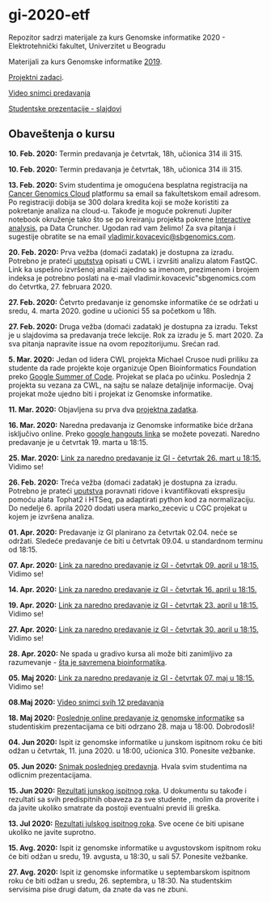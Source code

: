 # gi-2020-etf
Repozitor sadrzi materijale za kurs Genomske informatike 2020 - Elektrotehnički fakultet, Univerzitet u Beogradu

Materijali za kurs Genomske informatike [2019](https://github.com/vladimirkovacevic/gi-2019-etf).

[Projektni zadaci](https://docs.google.com/document/d/1i0J7V2VtIIqHuQw3GbmjRi8xkk91L2A-g0NhGNrs8KU/edit?ts=5e68c2c5#).

[Video snimci predavanja](https://www.youtube.com/watch?v=aLIJ-Uy5AdE&list=PLGJwCUeHsVMeFJ1AeDwe7QpjZWiI3dhwS&index=2&t=173s)

[Studentske prezentacije - slajdovi](https://docs.google.com/presentation/d/19rQpjXwh2AM2TQJ8S5Apexi8FhNOm12urbhg8jWMOY0/edit?usp=sharing)

## Obaveštenja o kursu

**10. Feb. 2020:** Termin predavanja je četvrtak, 18h, učionica 314 ili 315.

**10. Feb. 2020:** Termin predavanja je četvrtak, 18h, učionica 314 ili 315.

**13. Feb. 2020:**  Svim studentima je omogućena besplatna registracija na [Cancer Genomics Cloud](http://www.cancergenomicscloud.org/) platformu sa email sa fakultetskom email adresom. Po registraciji dobija se 300 dolara kredita koji se može koristiti za pokretanje analiza na cloud-u. Takođe je moguće pokrenuti Jupiter notebook okruženje tako što se po kreiranju projekta pokrene [Interactive analysis](https://docs.sevenbridges.com/docs/interactive-analysis-on-the-platform), pa
Data Cruncher. Ugodan rad vam želimo! Za sva pitanja i sugestije obratite se na email vladimir.kovacevic@sbgenomics.com.

**20. Feb. 2020:**  Prva vežba (domaći zadatak) je dostupna za izradu. Potrebno je prateći [uputstva](https://github.com/vladimirkovacevic/gi-2020-etf/blob/master/exercise/fastqc/FastQC_Wrapping_exercise.pdf) opisati u CWL i izvršiti analizu alatom FastQC. Link ka uspešno izvršenoj analizi zajedno sa imenom, prezimenom i brojem indeksa je potrebno poslati na e-mail vladimir.kovacevic"sbgenomics.com do četvrtka, 27. februara 2020.

**27. Feb. 2020:**  Četvrto predavanje iz genomske informatike će se održati u sredu, 4. marta 2020. godine u učionici 55 sa početkom u 18h.

**27. Feb. 2020:**  Druga vežba (domaći zadatak) je dostupna za izradu. Tekst je u slajdovima sa predavanja treće lekcije. Rok za izradu je 5. mart 2020. Za sva pitanja napravite issue na ovom repozitorijumu. Srećan rad.

**5. Mar. 2020:** Jedan od lidera CWL projekta Michael Crusoe nudi priliku za studente da rade projekte koje organizuje Open Bioinformatics Foundation preko [Google Summer of Code](https://www.open-bio.org/events/gsoc/gsoc-project-ideas/). Projekat se plaća po učinku. Poslednja 2 projekta su vezana za CWL, na sajtu se nalaze detaljnije informacije. Ovaj projekat može ujedno biti i projekat iz Genomske informatike.

**11. Mar. 2020:** Objavljena su prva dva [projektna zadatka](https://docs.google.com/document/d/1i0J7V2VtIIqHuQw3GbmjRi8xkk91L2A-g0NhGNrs8KU/edit?ts=5e68c2c5#).

**16. Mar. 2020:** Naredna predavanja iz Genomske informatike biće držana isključivo online. Preko [google hangouts linka](https://meet.google.com/rux-avgm-psx) se možete povezati. Naredno predavanje je u četvrtak 19. marta u 18:15.

**25. Mar. 2020:** [Link za naredno predavanje iz GI - četvrtak 26. mart u 18:15.](https://meet.google.com/ewf-jtty-dzk) Vidimo se!

**26. Feb. 2020:**  Treća vežba (domaći zadatak) je dostupna za izradu. Potrebno je prateći [uputstva](https://github.com/vladimirkovacevic/gi-2020-etf/blob/master/exercise/gene_exp_quantification/kvantifikacija_domaci.pdf) poravnati ridove i kvantifikovati ekspresiju pomoću alata Tophat2 i HTSeq, pa adaptirati python kod za normalizaciju. Do nedelje 6. aprila 2020 dodati usera marko_zecevic u CGC projekat u kojem je izvršena analiza.

**01. Apr. 2020:** Predavanje iz GI planirano za četvrtak 02.04. neće se održati. Sledeće predavanje će biti u četvrtak 09.04. u standardnom terminu od 18:15. 

**07. Apr. 2020:** [Link za naredno predavanje iz GI - četvrtak 09. april u 18:15.](https://meet.google.com/gxo-nqgw-har) Vidimo se!

**14. Apr. 2020:** [Link za naredno predavanje iz GI - četvrtak 16. april u 18:15.](https://meet.google.com/qft-ktvq-wdi)

**19. Apr. 2020:** [Link za naredno predavanje iz GI - četvrtak 23. april u 18:15.](https://meet.google.com/wch-tzrb-bsr) Vidimo se!

**27. Apr. 2020:** [Link za naredno predavanje iz GI - četvrtak 30. april u 18:15.](https://meet.google.com/cgh-vinv-ddt) Vidimo se!

**28. Apr. 2020:** Ne spada u gradivo kursa ali može biti zanimljivo za razumevanje - [šta je savremena bioinformatika](https://www.sevenbridges.com/assessing-state-of-the-art-bioinformatics/).

**05. Maj 2020:** [Link za naredno predavanje iz GI - četvrtak 07. maj u 18:15.](https://meet.google.com/cgh-vinv-ddt) Vidimo se!

**08.Maj 2020:** [Video snimci svih 12 predavanja](https://www.youtube.com/watch?v=aLIJ-Uy5AdE&list=PLGJwCUeHsVMeFJ1AeDwe7QpjZWiI3dhwS&index=2&t=173s)

**18. Maj 2020:** [Poslednje online predavanje iz genomske informatike](https://meet.google.com/vnx-hipa-tqh) sa studentiskim prezentacijama ce biti odrzano 28. maja u 18:00. Dobrodosli!

**04. Jun 2020:** Ispit iz genomske informatike u junskom ispitnom roku će biti odžan u četvrtak, 11. juna 2020. u 18:00, učionica 310. Ponesite vežbanke.

**05. Jun 2020:** [Snimak poslednjeg predavnja](https://www.youtube.com/watch?v=B2EKCGjj1hU&list=PLGJwCUeHsVMeFJ1AeDwe7QpjZWiI3dhwS&index=14&t=0s). Hvala svim studentima na odlicnim prezentacijama.

**15. Jun 2020:** [Rezultati junskog ispitnog roka](https://docs.google.com/spreadsheets/d/133k39XjjZKGWGN_wzd22g2uhLwTkz9H4gLaZu-2d6h0/edit?usp=sharing). U dokumentu su takođe i rezultati sa svih predispitnih obaveza za sve studente
, molim da proverite i da javite ukoliko smatrate da postoji eventualni previd ili greška.



**13. Jul 2020:** [Rezultati julskog ispitnog roka](https://docs.google.com/spreadsheets/d/133k39XjjZKGWGN_wzd22g2uhLwTkz9H4gLaZu-2d6h0/edit?ts=5e53c963#gid=829696540). Sve ocene će biti upisane ukoliko ne javite suprotno.

**15. Avg. 2020:** Ispit iz genomske informatike u avgustovskom ispitnom roku će biti odžan u sredu, 19. avgusta, u 18:30, u sali 57. Ponesite vežbanke.

**27. Avg. 2020:** Ispit iz genomske informatike u septembarskom ispitnom roku će biti odžan u sredu, 26. septembra, u 18:30. Na studentskim servisima pise drugi datum, da znate da vas ne zbuni. 

